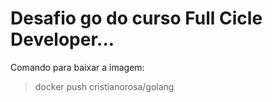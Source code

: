 # Desafio go do curso Full Cicle Developer...

Comando para baixar a imagem:

>docker push cristianorosa/golang
